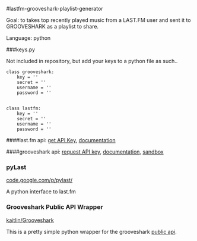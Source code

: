 #lastfm-grooveshark-playlist-generator

Goal: to takes top recently played music from a LAST.FM user and sent it to GROOVESHARK as a playlist to share.

Language: python

###keys.py 

Not included in repository, but add your keys to a python file as such..

```
class grooveshark:
    key = ''
    secret = ''
    username = ''
    password = ''


class lastfm:
    key = ''
    secret = ''
    username = ''
    password = ''
```

####last.fm api: [get API Key](http://www.last.fm/api/account/create), [documentation](http://www.last.fm/api)

####grooveshark api: [request API key](http://developers.grooveshark.com/api), [documentation](http://developers.grooveshark.com/docs/public_api/v3/), [sandbox](http://developers.grooveshark.com/docs/public_api/v3/sandbox)

### pyLast
[code.google.com/p/pylast/](https://code.google.com/p/pylast/)

A python interface to last.fm

### Grooveshark Public API Wrapper
[kaitlin/Grooveshark](https://github.com/kaitlin/Grooveshark)

This is a pretty simple python wrapper for the grooveshark [public api](http://developers.grooveshark.com/api).